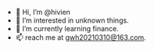 - 👋 Hi, I’m @hivien
- 👀 I’m interested in unknown things.
- 🌱 I’m currently learning finance.
- 📫 reach me at gwh20210310@163.com.
